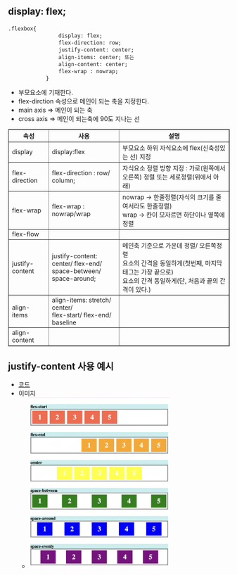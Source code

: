 ## display: flex;

```
.flexbox{
                display: flex;
                flex-direction: row;
                justify-content: center;
                align-items: center; 또는
                align-content: center;
                flex-wrap : nowrap;
            }
```

- 부모요소에 기재한다.
- flex-dirction 속성으로 메인이 되는 축을 지정한다.
- main axis => 메인이 되는 축
- cross axis => 메인이 되는축에 90도 지나는 선

<table border="1" cellspacing="0">
    <tr>
        <th> 속성 </th>
        <th> 사용 </th>
        <th> 설명 </th>
    </tr>
    <tr>
        <td> display </td>
        <td> display:flex </td>
        <td> 부모요소 하위 자식요소에 flex(신축성있는 선) 지정</td>
    </tr>
    <tr>
        <td> flex-direction </td>
        <td> flex-direction : row/ column; </td>
        <td> 자식요소 정렬 방향 지정 : 가로(왼쪽에서 오른쪽) 정렬 또는 세로정렬(위에서 아래) </td>
    </tr>
      <tr>
        <td> flex-wrap </td>
        <td> flex-wrap : nowrap/wrap </td>
        <td> nowrap -> 한줄정렬(자식의 크기를 줄여서라도 한줄정렬)
        <br> wrap -> 칸이 모자르면 하단이나 옆쪽에 정렬 
        </td>
    </tr>
      <tr>
        <td> flex-flow </td>
        <td>  </td>
        <td>  </td>
    </tr>
    <tr>
        <td> justify-content </td>
        <td> justify-content: center/ flex-end/ 
        <br> space-between/ space-around; 
        </td>
        <td> 메인축 기준으로 가운데 정렬/ 오른쪽정렬
        <br> 요소의 간격을 동일하게(첫번째, 마지막 태그는 가장 끝으로)
        <br> 요소의 간격 동일하게(단, 처음과 끝의 간격이 있다.)
        </td>
    </tr>
    <tr>
        <td> align-items </td>
        <td> align-items: stretch/ center/ 
        <br> flex-start/ flex-end/
        <br> baseline </td>
        <td>  </td>
    </tr>
    <tr>
        <td> align-content  </td>
        <td>  </td>
        <td>  </td>
    </tr>
</table>

## justify-content 사용 예시

- [코드](https://github.com/hyeah0/SmartWeb_Contents_WebApplication_developer_class/blob/main/5_web/02_css/html/flexbox.html)
- 이미지
  - <img src="https://github.com/hyeah0/SmartWeb_Contents_WebApplication_developer_class/blob/main/5_web/02_css/img/css_flex.png" width="70%">

